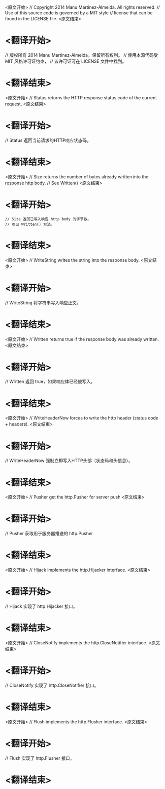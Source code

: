 
<原文开始>
// Copyright 2014 Manu Martinez-Almeida. All rights reserved.
// Use of this source code is governed by a MIT style
// license that can be found in the LICENSE file.
<原文结束>

# <翻译开始>
// 版权所有 2014 Manu Martinez-Almeida。保留所有权利。
// 使用本源代码受 MIT 风格许可证约束，
// 该许可证可在 LICENSE 文件中找到。
# <翻译结束>


<原文开始>
// Status returns the HTTP response status code of the current request.
<原文结束>

# <翻译开始>
// Status 返回当前请求的HTTP响应状态码。
# <翻译结束>


<原文开始>
	// Size returns the number of bytes already written into the response http body.
	// See Written()
<原文结束>

# <翻译开始>
	// Size 返回已写入响应 http body 的字节数。
	// 参见 Written() 方法。
# <翻译结束>


<原文开始>
// WriteString writes the string into the response body.
<原文结束>

# <翻译开始>
// WriteString 将字符串写入响应正文。
# <翻译结束>


<原文开始>
// Written returns true if the response body was already written.
<原文结束>

# <翻译开始>
// Written 返回 true，如果响应体已经被写入。
# <翻译结束>


<原文开始>
// WriteHeaderNow forces to write the http header (status code + headers).
<原文结束>

# <翻译开始>
// WriteHeaderNow 强制立即写入HTTP头部（状态码和头信息）。
# <翻译结束>


<原文开始>
// Pusher get the http.Pusher for server push
<原文结束>

# <翻译开始>
// Pusher 获取用于服务器推送的 http.Pusher
# <翻译结束>


<原文开始>
// Hijack implements the http.Hijacker interface.
<原文结束>

# <翻译开始>
// Hijack 实现了 http.Hijacker 接口。
# <翻译结束>


<原文开始>
// CloseNotify implements the http.CloseNotifier interface.
<原文结束>

# <翻译开始>
// CloseNotify 实现了 http.CloseNotifier 接口。
# <翻译结束>


<原文开始>
// Flush implements the http.Flusher interface.
<原文结束>

# <翻译开始>
// Flush 实现了 http.Flusher 接口。
# <翻译结束>

